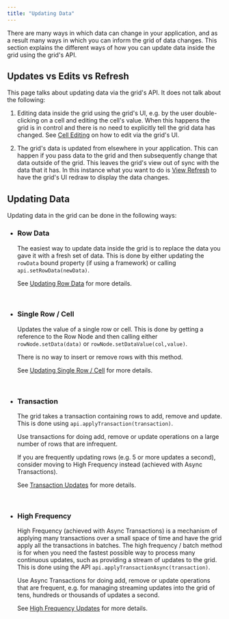 ```yaml
---
title: "Updating Data"
---
```


There are many ways in which data can change in your application, and as a result many ways in which you can inform the grid of data changes. This section explains the different ways of how you can update data inside the grid using the grid's API.

## Updates vs Edits vs Refresh

This page talks about updating data via the grid's API. It does not talk about the following:

1. Editing data inside the grid using the grid's UI, e.g. by the user double-clicking on a cell and editing the
   cell's value. When this happens the grid is in control and there is no need to explicitly tell the grid data
   has changed. See [Cell Editing](/cell-editing/) on how to edit via the grid's UI.

1. The grid's data is updated from elsewhere in your application. This can happen if you pass data to the grid
   and then subsequently change that data outside of the grid. This leaves the grid's view out of sync with the
   data that it has. In this instance what you want to do is [View Refresh](/view-refresh/) to have the grid's
   UI redraw to display the data changes.

## Updating Data

Updating data in the grid can be done in the following ways:

- ### Row Data

    The easiest way to update data inside the grid is to replace the data you gave it with a fresh set of data. This is done by either updating the `rowData` bound property (if using a framework) or calling `api.setRowData(newData)`.

    See [Updating Row Data](/data-update-row-data/) for more details.

    <br/>

- ### Single Row / Cell
    Updates the value of a single row or cell. This is done by getting a reference to the Row Node and then calling either `rowNode.setData(data)` or `rowNode.setDataValue(col,value)`.

    There is no way to insert or remove rows with this method.

    See [Updating Single Row / Cell](/data-update-single-row-cell/) for more details.

    <br/>
    
- ### Transaction
    The grid takes a transaction containing rows to add, remove and update. This is done using `api.applyTransaction(transaction)`.

    Use transactions for doing add, remove or update operations on a large number of rows that are infrequent.

    If you are frequently updating rows (e.g. 5 or more updates a second), consider moving to High Frequency instead (achieved with Async Transactions).

    See [Transaction Updates](/data-update-transactions/) for more details.

    <br/>

- ### High Frequency

    High Frequency (achieved with Async Transactions) is a mechanism of applying many transactions over a small space of time and have the grid apply all the transactions in batches. The high frequency / batch method is for when you need the fastest possible way to process many continuous updates, such as providing a stream of updates to the grid. This is done using the API `api.applyTransactionAsync(transaction)`.

    Use Async Transactions for doing add, remove or update operations that are frequent, e.g. for managing streaming updates into the grid of tens, hundreds or thousands of updates a second.

    See [High Frequency Updates](/data-update-high-frequency/) for more details.

